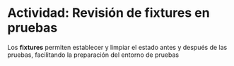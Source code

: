 # Actividad: Revisión de fixtures en pruebas

Los **fixtures** permiten establecer y limpiar el estado antes y después de las pruebas, facilitando la preparación del entorno de pruebas
